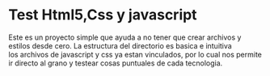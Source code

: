 # Test Html5,Css y javascript

Este es un proyecto simple que ayuda a no tener que crear archivos y estilos desde cero. La estructura del directorio es basica e intuitiva  
los archivos de javascript y css ya estan vinculados, por lo cual nos permite ir directo al grano y testear cosas puntuales de cada tecnologia.
